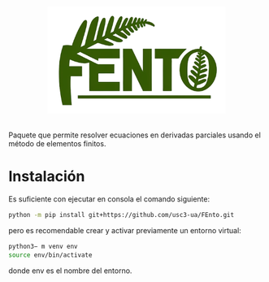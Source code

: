 <div align="center">
  <img src="Fento2.png" alt="Logo" width="350" />
</div>

<br>

Paquete que permite resolver ecuaciones en derivadas parciales usando el método de elementos finitos.

# Instalación

Es suficiente con ejecutar en consola el comando siguiente:

```bash
python -m pip install git+https://github.com/usc3-ua/FEnto.git
```

pero es recomendable crear y activar previamente un entorno virtual:

```bash
python3− m venv env
source env/bin/activate
```

donde env es el nombre del entorno.
